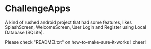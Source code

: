 # ChallengeApps
A kind of rushed android project that had some features, likes SplashScreen, WelcomeScreen, User Login and Register using Local Database (SQLite).

Please check "README!.txt" on how-to-make-sure-it-works ! 
cheer!
